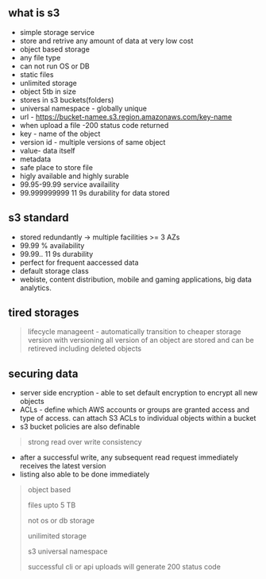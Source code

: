 ## what is s3

* simple storage service
* store and retrive any amount of data at very low cost
* object based storage
* any file type
* can not run OS or DB
* static files
* unlimited storage
* object 5tb in size
* stores in s3 buckets(folders)
* universal namespace - globally unique
* url - https://bucket-namee.s3.region.amazonaws.com/key-name
* when upload a file -200 status code returned
* key - name of the object 
* version id - multiple versions of same object
* value- data itself
* metadata
* safe place to store file 
* higly available and highly surable
* 99.95-99.99 service availaility
* 99.999999999 11 9s durability for data stored

## s3 standard

* stored redundantly -> multiple facilities >= 3 AZs
* 99.99 % availability
* 99.99.. 11 9s durability
* perfect for frequent aaccessed data
* default storage class
* webiste, content distribution, mobile and gaming applications, big data analytics.

## tired storages
> lifecycle manageent - automatically transition to cheaper storage version
> with versioning all version of an object are stored and can be retireved including deleted objects

## securing data

* server side encryption - able to set default encryption to encrypt all new objects
* ACLs - define which AWS accounts or groups are granted access and type of access. can attach S3 ACLs to individual objects within a bucket
* s3 bucket policies are also definable

> strong read over write consistency
* after a successful write, any subsequent read request immediately receives the latest version
* listing also able to be done immediately
  
> object based
> 
> files upto 5 TB
> 
> not os or db storage
> 
> unilimited storage
> 
> s3 universal namespace
> 
> successful cli or api uploads will generate 200 status code